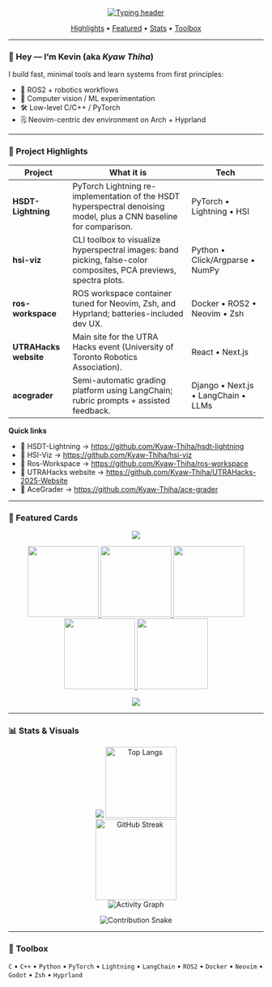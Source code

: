 <!--
  Profile README for github.com/2192375d
  Tip: Pin these same repos in your profile sidebar for extra visibility.
-->

<p align="center">
  <a href="https://github.com/2192375d">
    <img src="https://readme-typing-svg.demolab.com?duration=2800&pause=600&center=true&vCenter=true&height=40&lines=Kevin+@+Kyaw+Thiha+%E2%80%A2+UofT+CS;Robotics+%2F+CV+%2F+ML;Neovim+%7C+Arch+Linux+%7C+Hyprland" alt="Typing header">
  </a>
</p>

<p align="center">
  <a href="#-project-highlights">Highlights</a> •
  <a href="#-featured-cards">Featured</a> •
  <a href="#-stats--visuals">Stats</a> •
  <a href="#-toolbox">Toolbox</a>
</p>

---

### 👋 Hey — I’m Kevin (aka *Kyaw Thiha*)
I build fast, minimal tools and learn systems from first principles:
- 🤖 ROS2 + robotics workflows
- 🧠 Computer vision / ML experimentation
- 🛠️ Low-level C/C++ / PyTorch
- 🗒️ Neovim-centric dev environment on Arch + Hyprland

---

### 🚀 Project Highlights

| Project | What it is | Tech |
|---|---|---|
| **HSDT-Lightning** | PyTorch Lightning re-implementation of the HSDT hyperspectral denoising model, plus a CNN baseline for comparison. | PyTorch • Lightning • HSI |
| **hsi-viz** | CLI toolbox to visualize hyperspectral images: band picking, false-color composites, PCA previews, spectra plots. | Python • Click/Argparse • NumPy |
| **ros-workspace** | ROS workspace container tuned for Neovim, Zsh, and Hyprland; batteries-included dev UX. | Docker • ROS2 • Neovim • Zsh |
| **UTRAHacks website** | Main site for the UTRA Hacks event (University of Toronto Robotics Association). | React • Next.js |
| **acegrader** | Semi-automatic grading platform using LangChain; rubric prompts + assisted feedback. | Django • Next.js • LangChain • LLMs |

**Quick links**
- 🔦 HSDT-Lightning → https://github.com/Kyaw-Thiha/hsdt-lightning
- 🌈 HSI-Viz → https://github.com/Kyaw-Thiha/hsi-viz  
- 🧩 Ros-Workspace → https://github.com/Kyaw-Thiha/ros-workspace  
- 🤝 UTRAHacks website → https://github.com/Kyaw-Thiha/UTRAHacks-2025-Website 
- 📝 AceGrader → https://github.com/Kyaw-Thiha/ace-grader  

---

### 📌 Featured Cards
<p align="center">
  <img src="https://capsule-render.vercel.app/api?type=waving&height=120&color=gradient&section=header"/>
</p>

<p align="center">
  <a href="https://github.com/Kyaw-Thiha/hsdt-lightning">
     <img height="140" src="https://github-readme-stats.vercel.app/api/pin/?username=Kyaw-Thiha&repo=hsdt-lightning&theme=tokyonight&hide_border=true&border_radius=12&bg_color=00000000" />
  </a>
  <a href="https://github.com/Kyaw-Thiha/hsi-viz">
    <img height="140" src="https://github-readme-stats.vercel.app/api/pin/?username=Kyaw-Thiha&repo=hsi-viz&theme=tokyonight&hide_border=true&border_radius=12&bg_color=00000000" />
  </a>
  <a href="https://github.com/Kyaw-Thiha/ros-workspace">
    <img height="140" src="https://github-readme-stats.vercel.app/api/pin/?username=Kyaw-Thiha&repo=ros-workspace&theme=tokyonight&hide_border=true&border_radius=12&bg_color=00000000" />
  </a>
  <a href="https://github.com/Kyaw-Thiha/UTRAHacks-2025-Website">
    <img height="140" src="https://github-readme-stats.vercel.app/api/pin/?username=Kyaw-Thiha&repo=US3RN-testing&theme=tokyonight&hide_border=true&border_radius=12&bg_color=00000000" />
  </a>
  <a href="https://github.com/Kyaw-Thiha/ace-grader">
    <img height="140" src="https://github-readme-stats.vercel.app/api/pin/?username=Kyaw-Thiha&repo=ace-grader&theme=tokyonight&hide_border=true&border_radius=12&bg_color=00000000" />
  </a>
</p>


<p align="center">
  <img src="https://capsule-render.vercel.app/api?type=waving&height=120&color=gradient&section=footer"/>
</p>

---

### 📊 Stats & Visuals

<div align="center">

<!-- GitHub Readme Stats -->
<img src="https://github-readme-stats.vercel.app/api?username=kyaw-thiha&show_icons=true&hide_title=true" />
<img src="https://github-readme-stats.vercel.app/api/top-langs/?username=kyaw-thiha&layout=compact" alt="Top Langs" height="140" />

<!-- Streak -->
<br />
<img src="https://github-readme-streak-stats.herokuapp.com?user=Kyaw-Thiha" alt="GitHub Streak" height="160" />

<!-- Activity Graph -->
<br />
<img src="https://github-readme-activity-graph.vercel.app/graph?username=Kyaw-Thiha&radius=8" alt="Activity Graph" />

<!-- Contribution Snake (enable via workflow below) -->
<br />
<!-- <img src="https://raw.githubusercontent.com/Kyaw-Thiha/2192375d/output/github-contribution-grid-snake.svg" alt="Contribution Snake" /> -->

<p align="center">
  <img src="https://raw.githubusercontent.com/Kyaw-Thiha/2192375d/main/dist/github-contribution-grid-snake-dark.svg?v=2" alt="Contribution Snake" />
</p>
</div>

---

### 🧩 Toolbox
`C` • `C++` • `Python` • `PyTorch` • `Lightning` • `LangChain` • `ROS2` • `Docker` • `Neovim` • `Godot` • `Zsh` • `Hyprland`

<!-- Badges (optional)
<img src="https://komarev.com/ghpvc/?username=2192375d" alt="profile views">
-->

